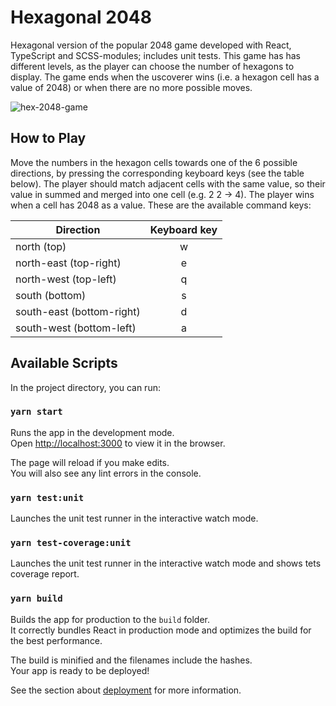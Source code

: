 # Hexagonal 2048

Hexagonal version of the popular 2048 game developed with React, TypeScript and SCSS-modules; includes unit tests. This game has has different levels, as the player can choose the number of hexagons to display. The game ends when the uscoverer wins (i.e. a hexagon cell has a value of 2048) or when there are no more possible moves.

![hex-2048-game](https://user-images.githubusercontent.com/43031902/152609915-1c64e5f4-ee85-4b6f-adc4-81cf11691bb3.png)


## How to Play
Move the numbers in the hexagon cells towards one of the 6 possible directions, by pressing the corresponding keyboard keys (see the table below). The player should match adjacent cells with the same value, so their value in summed and merged into one cell (e.g. 2 2 -> 4). The player wins when a cell has 2048 as a value. These are the available command keys:

| Direction                 | Keyboard key |
| ------------------------- | :----------: |
| north (top)               |      w       |
| north-east (top-right)    |      e       |
| north-west (top-left)     |      q       |
| south (bottom)            |      s       |
| south-east (bottom-right) |      d       |
| south-west (bottom-left)  |      a       |

## Available Scripts

In the project directory, you can run:

### `yarn start`

Runs the app in the development mode.\
Open [http://localhost:3000](http://localhost:3000) to view it in the browser.

The page will reload if you make edits.\
You will also see any lint errors in the console.

### `yarn test:unit`

Launches the unit test runner in the interactive watch mode.
### `yarn test-coverage:unit`

Launches the unit test runner in the interactive watch mode and shows tets coverage report.

### `yarn build`

Builds the app for production to the `build` folder.\
It correctly bundles React in production mode and optimizes the build for the best performance.

The build is minified and the filenames include the hashes.\
Your app is ready to be deployed!

See the section about [deployment](https://facebook.github.io/create-react-app/docs/deployment) for more information.

